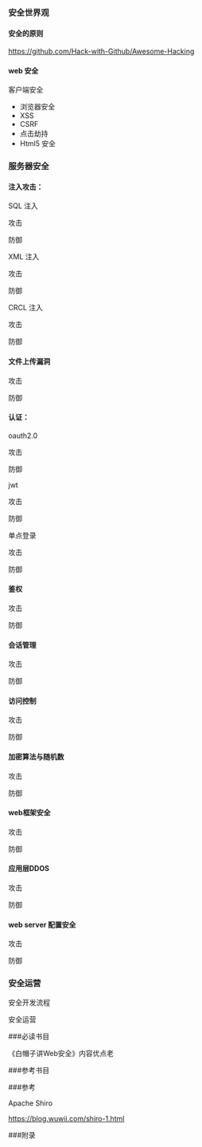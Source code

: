 ### 安全世界观

#### 安全的原则

https://github.com/Hack-with-Github/Awesome-Hacking


#### web 安全

客户端安全

- 浏览器安全
- XSS
- CSRF
- 点击劫持
- Html5 安全

### 服务器安全

#### 注入攻击：

SQL 注入

攻击

防御

XML 注入

攻击

防御

CRCL 注入

攻击

防御

#### 文件上传漏洞

攻击

防御

#### 认证：

oauth2.0

攻击

防御

 jwt

攻击

防御

单点登录

攻击

防御

#### 鉴权

攻击

防御

#### 会话管理

攻击

防御

#### 访问控制

攻击

防御

#### 加密算法与随机数

攻击

防御

#### web框架安全

攻击

防御

#### 应用层DDOS

攻击

防御

#### web server 配置安全

攻击

防御



### 安全运营

安全开发流程

安全运营



###必读书目

《白帽子讲Web安全》内容优点老

###参考书目

###参考

Apache Shiro

https://blog.wuwii.com/shiro-1.html

###附录
